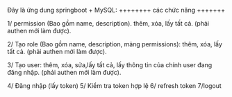 Đây là ứng dung springboot + MySQL:
++++++++ các chức năng +++++++

1/ permission (Bao gồm name, description).
thêm, xóa, lấy tất cả. (phải authen mới làm được). 

2/ Tạo role (Bao gồm name, description, mảng permissions):
thêm, xóa, lấy tất cả. (phải authen mới làm được). 


3/ Tạo user:
thêm, xóa, sửa,lấy tất cả, lấy thông tin của chính user đang đăng nhập. (phải authen mới làm được). 

4/ Đăng nhập (lấy token)
5/ Kiểm tra token hợp lệ
6/ refresh token
7/logout
